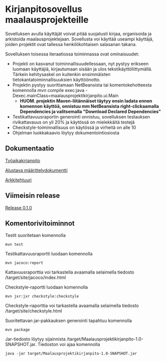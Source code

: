 # Kirjanpitosovellus maalausprojekteille

Sovelluksen avulla käyttäjät voivat pitää suojatusti kirjaa, organisoida ja arkistoida maalausprojektejaan. Sovellusta voi käyttää useampi käyttäjä, joiden projektit ovat tallessa henkilökohtaisen salasanan takana.

Sovelluksen toisessa iteraatiossa toiminnassa ovat ominaisuudet:
- Projekti on kasvanut toiminnallisuudellessaan, nyt pystyy erikseen luomaan käyttäjiä, kirjautumaan sisään ja ulos tekstikäyttöliittymällä. Tärkein kehitysaskel on kuitenkin ensimmäisten tietokantatoiminnallisuuksien käyttöönotto.
- Projektin pystyy suorittamaan NetBeansista tai komentokehotteesta komennolla mvn compile exec:java -Dexec.mainClass=maalausprojektikirjanpito.ui.Main
  - **HUOM. projektin Maven-liitännäiset täytyy ensin ladata ennen komennon käyttöä, onnistuu mm NetBeansista right-clickaamalla Dependencies ja valitsemalla "Download Declared Dependencies"**
- Testikattavuusraportin generointi onnistuu, sovelluksen testauksen rivikattavauus on yli 20% ja käytössä on mielekkäitä testejä
- Checkstyle-toiminnallisuus on käytössä ja virheitä on alle 10
- Ohjelman luokkakaavio löytyy dokumentointiosiosta

## Dokumentaatio

[Työaikakirjanpito](https://github.com/CleanDry/ot-harjoitustyo/blob/master/dokumentointi/Ohjelmistotekniikan%20harjoitusty%C3%B6n%20ty%C3%B6aikakirjanpito.md)

[Alustava määrittelydokumentti](https://github.com/CleanDry/ot-harjoitustyo/blob/master/dokumentointi/Ohjelmistotekniikan%20harjoitusty%C3%B6n%20alustava%20vaatimusm%C3%A4%C3%A4rittely.md)

[Arkkitehtuuri](https://github.com/CleanDry/ot-harjoitustyo/blob/master/dokumentointi/arkkitehtuuri.md)

## Viimeisin release

[Release 0.1.0]()

## Komentorivitoiminnot

Testit suoritetaan komennolla
```
mvn test
```
Testikattavuusraportti luodaan komennolla

```
mvn jacoco:report
```
Kattavuusraporttia voi tarkastella avaamalla selaimella tiedosto /target/site/jacoco/index.html

Checkstyle-raportti luodaan komennolla

```
mvn jxr:jxr checkstyle:checkstyle
```
Checkstyle-raporttia voi tarkastella avaamalla selaimella tiedosto /target/site/checkstyle.html

Suoritettavan jar-pakkauksen generointi tapahtuu komennolla
```
mvn package
```
Jar-tiedosto löytyy sijainnista /target/Maalausprojektikirjanpito-1.0-SNAPSHOT.jar. Tiedoston voi ajaa komennolla
```
java -jar target/Maalausprojektikirjanpito-1.0-SNAPSHOT.jar
```
